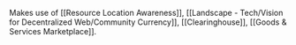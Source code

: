 Makes use of [[Resource Location Awareness]], [[Landscape - Tech/Vision for Decentralized Web/Community Currency]], [[Clearinghouse]], [[Goods & Services Marketplace]].